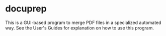 # docuprep
This is a GUI-based program to merge PDF files in a specialized automated way.  See the User's Guides for explanation on how to use this program.
